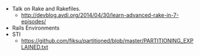 * Talk on Rake and Rakefiles.
    * http://devblog.avdi.org/2014/04/30/learn-advanced-rake-in-7-episodes/
* Rails Environments
* STI
    * https://github.com/fiksu/partitioned/blob/master/PARTITIONING_EXPLAINED.txt
